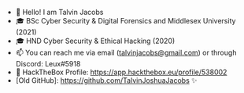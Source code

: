 - 👋 Hello! I am Talvin Jacobs
- 🎓 BSc Cyber Security & Digital Forensics and Middlesex University (2021)
- 🎓 HND Cyber Security & Ethical Hacking (2020)
- 📫 You can reach me via email (talvinjacobs@gmail.com) or through Discord: Leux#5918
- 🧊 HackTheBox Profile: https://app.hackthebox.eu/profile/538002
- [Old GitHub]: https://github.com/TalvinJoshuaJacobs ✨
